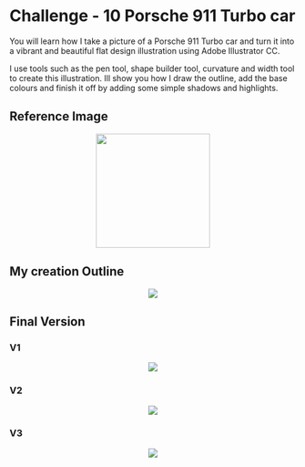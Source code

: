 # Challenge - 10 Porsche 911 Turbo car

You will learn how I take a picture of a Porsche 911 Turbo car and turn it into a vibrant and beautiful flat design illustration using Adobe Illustrator CC.

I use tools such as the pen tool, shape builder tool, curvature and width tool to create this illustration. Ill show you how I draw the outline, add the base colours and finish it off by adding some simple shadows and highlights.

## Reference Image
<p text align="center"><Img src="https://user-images.githubusercontent.com/54719422/119222224-e1607d00-bb10-11eb-8e6d-2713d045218d.jpg" height=200></p>

## My creation Outline

<p text align="center"><Img src="https://user-images.githubusercontent.com/54719422/119222311-4b792200-bb11-11eb-9c21-4da9d869a88f.png"></p>

## Final Version
### V1
<p text align="center"><Img src="https://user-images.githubusercontent.com/54719422/125110990-f6b25a80-e102-11eb-9322-ba0f3190c4e7.png"></p>

### V2
<p text align="center"><Img src="https://user-images.githubusercontent.com/54719422/125163975-59603080-e1ad-11eb-98f8-8975f7543adb.png"></p>

### V3
<p text align="center"><Img src="https://user-images.githubusercontent.com/54719422/125165377-41d87600-e1b4-11eb-8a48-c424b0bf80f4.png"></p>

